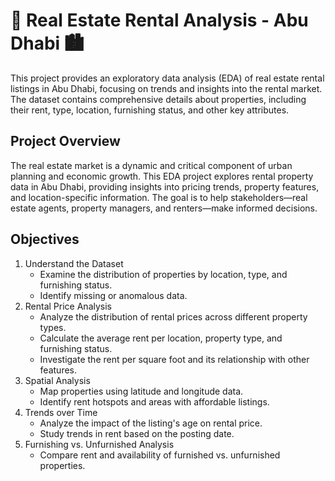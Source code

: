 # 🏢 Real Estate Rental Analysis - Abu Dhabi 🏙️
This project provides an exploratory data analysis (EDA) of real estate rental listings in Abu Dhabi, 
focusing on trends and insights into the rental market. The dataset contains comprehensive details about properties, 
including their rent, type, location, furnishing status, and other key attributes.
## Project Overview
The real estate market is a dynamic and critical component of urban planning and economic growth. 
This EDA project explores rental property data in Abu Dhabi, providing insights into pricing trends, property features, and location-specific information. 
The goal is to help stakeholders—real estate agents, property managers, and renters—make informed decisions.
## Objectives
1. Understand the Dataset
   * Examine the distribution of properties by location, type, and furnishing status.
   * Identify missing or anomalous data.
2. Rental Price Analysis
    * Analyze the distribution of rental prices across different property types.
    * Calculate the average rent per location, property type, and furnishing status.
    * Investigate the rent per square foot and its relationship with other features.
3. Spatial Analysis
   * Map properties using latitude and longitude data.
   * Identify rent hotspots and areas with affordable listings.
4. Trends over Time
   * Analyze the impact of the listing's age on rental price.
   * Study trends in rent based on the posting date.
5. Furnishing vs. Unfurnished  Analysis
   * Compare rent and availability of furnished vs. unfurnished properties.
   

